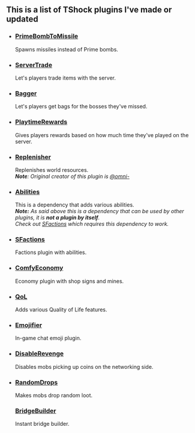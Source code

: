 ## This is a list of TShock plugins I've made or updated

+ ### [PrimeBombToMissile](https://github.com/Soof4/PrimeBombToMissile)
     Spawns missiles instead of Prime bombs.

+ ### [ServerTrade](https://github.com/Soof4/ServerTrade)
     Let's players trade items with the server.

+ ### [Bagger](https://github.com/Soof4/Bagger)
     Let's players get bags for the bosses they've missed. 

+ ### [PlaytimeRewards](https://github.com/Soof4/PlaytimeRewards)
     Gives players rewards based on how much time they've played on the server. 

+ ### [Replenisher](https://github.com/Soof4/Replenisher)
     Replenishes world resources. <br>
     _**Note**: Original creator of this plugin is [@omni-](https://github.com/omni-)_

+ ### [Abilities](https://github.com/Soof4/Abilities)
     This is a dependency that adds various abilities. <br>
     _**Note:** As said above this is a dependency that can be used by other plugins, it is **not a plugin by itself**. <br>
     Check out [SFactions](https://github.com/Soof4/SFactions) which requires this dependency to work._

+ ### [SFactions](https://github.com/Soof4/SFactions)
     Factions plugin with abilities.

+ ### [ComfyEconomy](https://github.com/Soof4/ComfyEconomy)
     Economy plugin with shop signs and mines.

+ ### [QoL](https://github.com/Soof4/QoL)
     Adds various Quality of Life features. 

+ ### [Emojifier](https://github.com/Soof4/Emojifier)
     In-game chat emoji plugin.

+ ### [DisableRevenge](https://github.com/Soof4/DisableRevenge)
     Disables mobs picking up coins on the networking side.

+ ### [RandomDrops](https://github.com/Soof4/RandomDrops)
     Makes mobs drop random loot.

  ### [BridgeBuilder](https://Soof4/BridgeBuilder)
     Instant bridge builder.
